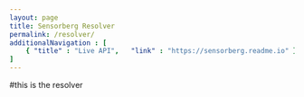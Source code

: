 ```yaml
---
layout: page
title: Sensorberg Resolver
permalink: /resolver/
additionalNavigation : [ 
    { "title" : "Live API",   "link" : "https://sensorberg.readme.io" }    
]
---
```


#this is the resolver